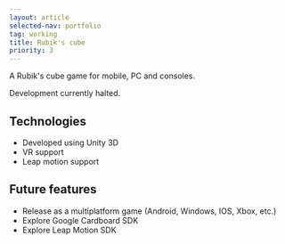 ```yaml
---
layout: article
selected-nav: portfolio
tag: working
title: Rubik's cube
priority: 3
---
```


A Rubik's cube game for mobile, PC and consoles.

Development currently halted.


Technologies
------------

* Developed using Unity 3D
* VR support
* Leap motion support

Future features
---------------

* Release as a multiplatform game (Android, Windows, IOS, Xbox, etc.)
* Explore Google Cardboard SDK
* Explore Leap Motion SDK

